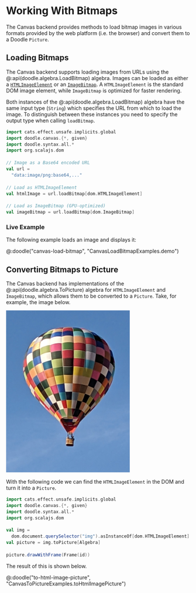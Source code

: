 # Working With Bitmaps

The Canvas backend provides methods to load bitmap images in various formats provided by the web platform (i.e. the browser) and convert them to a Doodle `Picture`.


## Loading Bitmaps

The Canvas backend supports loading images from URLs using the @:api(doodle.algebra.LoadBitmap) algebra. Images can be loaded as either a [`HTMLImageElement`][html-image-element] or an [`ImageBitmap`][image-bitmap].
A `HTMLImageElement` is the standard DOM image element, while `ImageBitmap` is optimized for faster rendering.

Both instances of the @:api(doodle.algebra.LoadBitmap) algebra have the same input type (`String`) which specifies the URL from which to load the image. To distinguish between these instances you need to specify the output type when calling `loadBitmap`.

```scala
import cats.effect.unsafe.implicits.global
import doodle.canvas.{*, given}
import doodle.syntax.all.*
import org.scalajs.dom

// Image as a Base64 encoded URL
val url =
  "data:image/png:base64,..."

// Load as HTMLImageElement
val htmlImage = url.loadBitmap[dom.HTMLImageElement]

// Load as ImageBitmap (GPU-optimized)
val imageBitmap = url.loadBitmap[dom.ImageBitmap]
```

### Live Example

The following example loads an image and displays it:

@:doodle("canvas-load-bitmap", "CanvasLoadBitmapExamples.demo")


## Converting Bitmaps to Picture

The Canvas backend has implementations of the @:api(doodle.algebra.ToPicture) algebra for `HTMLImageElement` and `ImageBitmap`, which allows them to be converted to a `Picture`. Take, for example, the image below.

![A hot air balloon](hot-air-balloon.png)

With the following code we can find the `HTMLImageElement` in the DOM and turn it into a `Picture`.

```scala
import cats.effect.unsafe.implicits.global
import doodle.canvas.{*, given}
import doodle.syntax.all.*
import org.scalajs.dom

val img =
  dom.document.querySelector("img").asInstanceOf[dom.HTMLImageElement]
val picture = img.toPicture[Algebra]

picture.drawWithFrame(Frame(id))
```

The result of this is shown below.

@:doodle("to-html-image-picture", "CanvasToPictureExamples.toHtmlImagePicture")


[html-image-element]: https://developer.mozilla.org/en-US/docs/Web/API/HTMLImageElement
[image-bitmap]: https://developer.mozilla.org/en-US/docs/Web/API/ImageBitmap
